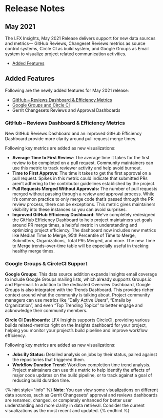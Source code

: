 # Release Notes

## May 2021

The LFX Insights, May 2021 Release delivers support for new data sources and metrics— GitHub Reviews, Changeset Reviews metrics as source control systems, Circle CI as build system, and Google Groups as Email system to visualize project related communication activities.

* [Added Features](release-notes.md#added-features)

## Added Features

Following are the newly added features for May 2021 release:

* [GitHub – Reviews Dashboard & Efficiency Metrics](release-notes.md#github-reviews-dashboard-and-efficiency-metrics)
* [Google Groups and Circle CI](release-notes.md#google-groups-and-circleci-support)
* Gerrit Changesets Reviews and Approval Dashboards

### **GitHub – Reviews Dashboard & Efficiency Metrics**

New GitHub Reviews Dashboard and an improved GitHub Efficiency Dashboard provide more clarity around pull request merge times.

Following key metrics are added as new visualizations:

* **Average Time to First Review**: The average time it takes for the first review to be completed on a pull request. Community maintainers can use this metric to track reviewer activity and help avoid burnout.
* **Time to First Approve**: The time it takes to get the first approval on a pull request. Spikes in this metric could indicate that submitted PRs aren’t adhering to the contributor guidelines established by the project.
* **Pull Requests Merged Without Approvals:** The number of pull requests merged without passing through a review and approval process. While it’s common practice to only merge code that’s passed through the PR review process, there can be exceptions. This metric gives maintainers visibility into these instances so you can avoid surprises.
* **Improved GitHub Efficiency Dashboard:** We’ve completely redesigned the GitHub Efficiency Dashboard to help project maintainers set goals around PR merge times, a helpful metric in understanding and optimizing project efficiency. The dashboard now includes new metrics like Median Time to Merge, 95th Percentile of Time to Merge, Submitters, Organizations, Total PRs Merged, and more. The new Time to Merge trends-over-time table will be especially useful in tracking healthy merge times.

### **Google Groups & CircleCI Support**

**Google Groups:** This data source addition expands Insights email coverage to include Google Groups mailing lists, which already supports Groups.io and Pipermail. In addition to the dedicated Overview Dashboard, Google Groups is also integrated with the Trends Dashboard. This provides richer context around what the community is talking about. Project community managers can use metrics like “Daily Active Users”, “Emails by Organization”, and even “Top Trending Topics” to better engage and acknowledge their community members.

**Circle CI Dashboards:** LFX Insights supports CircleCI, providing various builds related-metrics right on the Insights dashboard for your project, helping you monitor your project’s build pipeline and improve workflow efficiency.

Following key metrics are added as new visualizations:

* **Jobs By Status:** Detailed analysis on jobs by their status, paired against the repositories that triggered them.
* **Workflow Duration Trend:** Workflow completion time trend analysis. Project maintainers can use this metric to help identify the effects of major code updates on the build pipeline, or to track against a goal of reducing build duration time.

{% hint style="info" %}
**Note:** You can view some visualizations on different data sources, such as Gerrit Changesets' approval and reviews dashboards are renamed, changed, or completely enhanced for better user understanding and more clarity in data retrieval. Consider the current visualizations as the most recent and updated.
{% endhint %}



